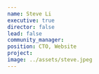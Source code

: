 ```yaml
---
name: Steve Li
executive: true
director: false
lead: false
community_manager: 
position: CTO, Website
project:  
image: ../assets/steve.jpeg
---
```

